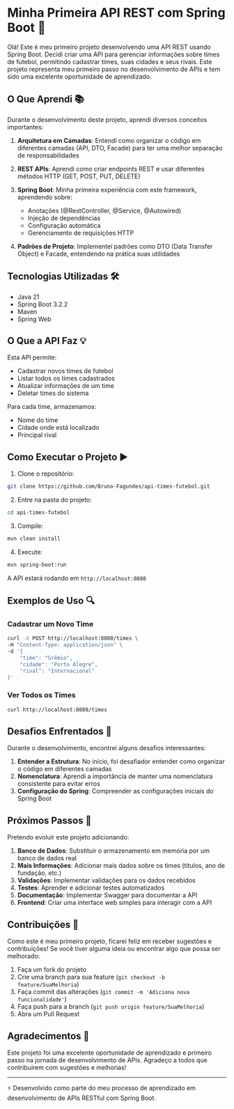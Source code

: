 # Minha Primeira API REST com Spring Boot 🚀

Olá! Este é meu primeiro projeto desenvolvendo uma API REST usando Spring Boot. Decidi criar uma API para gerenciar informações sobre times de futebol, permitindo cadastrar times, suas cidades e seus rivais. Este projeto representa meu primeiro passo no desenvolvimento de APIs e tem sido uma excelente oportunidade de aprendizado.

## O Que Aprendi 📚

Durante o desenvolvimento deste projeto, aprendi diversos conceitos importantes:

1. **Arquitetura em Camadas**: Entendi como organizar o código em diferentes camadas (API, DTO, Facade) para ter uma melhor separação de responsabilidades

2. **REST APIs**: Aprendi como criar endpoints REST e usar diferentes métodos HTTP (GET, POST, PUT, DELETE)

3. **Spring Boot**: Minha primeira experiência com este framework, aprendendo sobre:
    - Anotações (@RestController, @Service, @Autowired)
    - Injeção de dependências
    - Configuração automática
    - Gerenciamento de requisições HTTP

4. **Padrões de Projeto**: Implementei padrões como DTO (Data Transfer Object) e Facade, entendendo na prática suas utilidades

## Tecnologias Utilizadas 🛠

- Java 21
- Spring Boot 3.2.2
- Maven
- Spring Web

## O Que a API Faz 💡

Esta API permite:
- Cadastrar novos times de futebol
- Listar todos os times cadastrados
- Atualizar informações de um time
- Deletar times do sistema

Para cada time, armazenamos:
- Nome do time
- Cidade onde está localizado
- Principal rival

## Como Executar o Projeto ▶️

1. Clone o repositório:
```bash
git clone https://github.com/Bruno-Fagundes/api-times-futebol.git
```

2. Entre na pasta do projeto:
```bash
cd api-times-futebol
```

3. Compile:
```bash
mvn clean install
```

4. Execute:
```bash
mvn spring-boot:run
```

A API estará rodando em `http://localhost:8080`

## Exemplos de Uso 🔍

### Cadastrar um Novo Time
```bash
curl -X POST http://localhost:8080/times \
-H "Content-Type: application/json" \
-d '{
    "time": "Grêmio",
    "cidade": "Porto Alegre",
    "rival": "Internacional"
}'
```

### Ver Todos os Times
```bash
curl http://localhost:8080/times
```

## Desafios Enfrentados 💪

Durante o desenvolvimento, encontrei alguns desafios interessantes:

1. **Entender a Estrutura**: No início, foi desafiador entender como organizar o código em diferentes camadas
2. **Nomenclatura**: Aprendi a importância de manter uma nomenclatura consistente para evitar erros
3. **Configuração do Spring**: Compreender as configurações iniciais do Spring Boot

## Próximos Passos 🎯

Pretendo evoluir este projeto adicionando:

1. **Banco de Dados**: Substituir o armazenamento em memória por um banco de dados real
2. **Mais Informações**: Adicionar mais dados sobre os times (títulos, ano de fundação, etc.)
3. **Validações**: Implementar validações para os dados recebidos
4. **Testes**: Aprender e adicionar testes automatizados
5. **Documentação**: Implementar Swagger para documentar a API
6. **Frontend**: Criar uma interface web simples para interagir com a API

## Contribuições 🤝

Como este é meu primeiro projeto, ficarei feliz em receber sugestões e contribuições! Se você tiver alguma ideia ou encontrar algo que possa ser melhorado:

1. Faça um fork do projeto
2. Crie uma branch para sua feature (`git checkout -b feature/SuaMelhoria`)
3. Faça commit das alterações (`git commit -m 'Adiciona nova funcionalidade'`)
4. Faça push para a branch (`git push origin feature/SuaMelhoria`)
5. Abra um Pull Request

## Agradecimentos 🙏

Este projeto foi uma excelente oportunidade de aprendizado e primeiro passo na jornada de desenvolvimento de APIs. Agradeço a todos que contribuírem com sugestões e melhorias!

---

⚡ Desenvolvido como parte do meu processo de aprendizado em desenvolvimento de APIs RESTful com Spring Boot.
